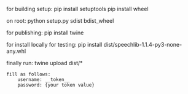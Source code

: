 for building setup:
    pip install setuptools
    pip install wheel

on root:
    python setup.py sdist bdist_wheel

for publishing:
    pip install twine

for install locally for testing:
    pip install dist/speechlib-1.1.4-py3-none-any.whl

finally run:
    twine upload dist/*

    fill as follows:
        username: __token__
        password: {your token value}